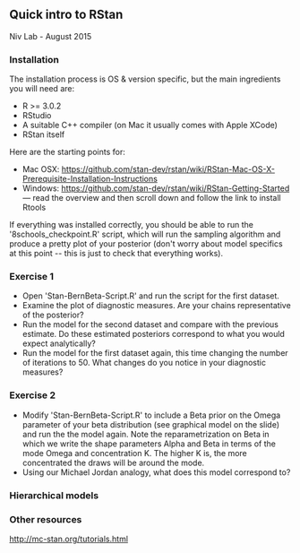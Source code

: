 
## Quick intro to RStan
Niv Lab - August 2015

### Installation 

The installation process is OS & version specific, but the main ingredients you will need are: 

* R >= 3.0.2
* RStudio 
* A suitable C++ compiler (on Mac it usually comes with Apple XCode)
* RStan itself 

Here are the starting points for: 

* Mac OSX: https://github.com/stan-dev/rstan/wiki/RStan-Mac-OS-X-Prerequisite-Installation-Instructions
* Windows: https://github.com/stan-dev/rstan/wiki/RStan-Getting-Started — read the overview and then scroll down and follow the link to install Rtools 

If everything was installed correctly, you should be able to run the '8schools_checkpoint.R' script, which will run the sampling algorithm and produce a pretty plot of your posterior (don't worry about model specifics at this point -- this is just to check that everything works).

### Exercise 1

* Open 'Stan-BernBeta-Script.R' and run the script for the first dataset. 
* Examine the plot of diagnostic measures. Are your chains representative of the posterior? 
* Run the model for the second dataset and compare with the previous estimate. Do these estimated posteriors correspond to what you would expect analytically?  
* Run the model for the first dataset again, this time changing the number of iterations to 50. What changes do you notice in your diagnostic measures? 

### Exercise 2

* Modify 'Stan-BernBeta-Script.R' to include a Beta prior on the Omega parameter of your beta distribution (see graphical model on the slide) and run the the model again. Note the reparametrization on Beta in which we write the shape parameters Alpha and Beta in terms of the mode Omega and concentration K. The higher K is, the more concentrated the draws will be around the mode. 
* Using our Michael Jordan analogy, what does this model correspond to? 

### Hierarchical models




### Other resources 

http://mc-stan.org/tutorials.html